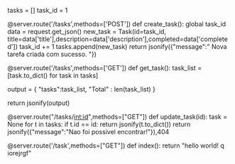 


tasks = []
task_id = 1

@server.route('/tasks',methods=['POST'])
def create_task():
  global task_id
  data = request.get_json()
  new_task = Task(id=task_id, title=data['title'],description=data['description'],completed=data['completed'])
  task_id += 1
  tasks.append(new_task)
  return jsonify({"message":" Nova tarefa criada com sucesso. "})

@server.route('/tasks',methods=['GET'])
def get_task():
  task_list = [task.to_dict() for task in tasks]
  

  output = {
    "tasks":task_list,
    "Total" : len(task_list)
  }
  
  return jsonify(output)
  

  
@server.route("/tasks/<int:id>",methods=["GET"])
def update_task(id):
  task = None
  for t in tasks:
    if t.id == id:
      return jsonify(t.to_dict())
  return jsonify({"message":"Nao foi possivel encontrar!"}),404

@server.route('/task',methods=["GET"])
def index():
  return "hello world! q iorejrgf"
